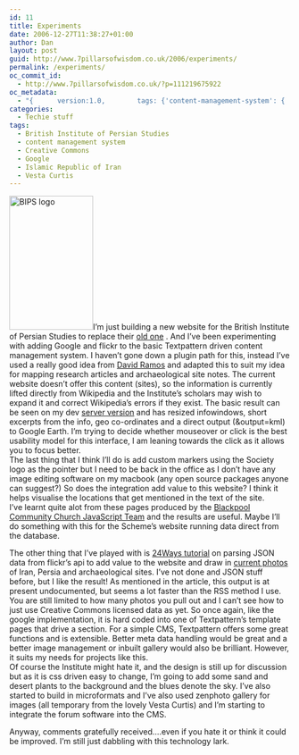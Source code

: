 ```yaml
---
id: 11
title: Experiments
date: 2006-12-27T11:38:27+01:00
author: Dan
layout: post
guid: http://www.7pillarsofwisdom.co.uk/2006/experiments/
permalink: /experiments/
oc_commit_id:
  - http://www.7pillarsofwisdom.co.uk/?p=111219675922
oc_metadata:
  - "{		version:1.0,		tags: {'content-management-system': {			text:'content management system',			slug:'content-management-system',			source:{			url:'http://d.opencalais.com/genericHasher-1/576348c7-c8ad-36a1-8684-a4b4ca7e2e88',			type:{			url:'http://s.opencalais.com/1/type/em/e/Technology',			iconURL:'',			name:'Technology'		},			name:'content management system',			nInstances:1		},			bucketName:'current'		},'google': {			text:'Google',			slug:'google',			source:{			url:'http://d.opencalais.com/comphash-1/c7172a98-4c8a-31a9-bfd4-ce426c8db3c0',			type:{			url:'http://s.opencalais.com/1/type/em/e/Company',			iconURL:'',			name:'Company'		},			name:'Google',			nInstances:1		},			bucketName:'current'		},'vesta-curtis': {			text:'Vesta Curtis',			slug:'vesta-curtis',			source:{			url:'http://d.opencalais.com/pershash-1/5e3bf1c4-0a2c-3ebb-b651-2752a5e30025',			type:{			url:'http://s.opencalais.com/1/type/em/e/Person',			iconURL:'',			name:'Person'		},			name:'Vesta Curtis',			nInstances:1		},			bucketName:'current'		},'creative-commons': {			text:'Creative Commons',			slug:'creative-commons',			source:{			url:'http://d.opencalais.com/comphash-1/225ee0f1-57cf-3dde-b201-e52ad00ff08a',			type:{			url:'http://s.opencalais.com/1/type/em/e/Company',			iconURL:'',			name:'Company'		},			name:'Creative Commons',			nInstances:1		},			bucketName:'current'		},'islamic-republic-of-iran': {			text:'Islamic Republic of Iran',			slug:'islamic-republic-of-iran',			source:{			url:'http://d.opencalais.com/genericHasher-1/a63c28e8-34ca-399a-8667-0cb3559897a3',			type:{			url:'http://s.opencalais.com/1/type/em/e/Country',			iconURL:'',			name:'Country'		},			name:'Islamic Republic of Iran',			nInstances:1		},			bucketName:'current'		},'british-institute-of-persian-studies': {			text:'British Institute of Persian Studies',			slug:'british-institute-of-persian-studies',			source:{			url:'http://d.opencalais.com/genericHasher-1/57e2115d-d886-3ec9-8dd2-9c89c25e35e2',			type:{			url:'http://s.opencalais.com/1/type/em/e/Organization',			iconURL:'',			name:'Organization'		},			name:'British Institute of Persian Studies',			nInstances:1		},			bucketName:'current'		}}	}"
categories:
  - Techie stuff
tags:
  - British Institute of Persian Studies
  - content management system
  - Creative Commons
  - Google
  - Islamic Republic of Iran
  - Vesta Curtis
---
```

<img class=" alignleft" title="BIPS logo" src="http://www.nigelpettassociates.co.uk/BIPS/images/logo.jpg" alt="BIPS logo" width="150" height="240" />I&#8217;m just building a new website for the British Institute of Persian Studies to replace their [old one](http://www.bips.ac.uk "BIPS old website") . And I&#8217;ve been experimenting with adding Google and flickr to the basic Textpattern driven content management system. I haven&#8217;t gone down a plugin path for this, instead I&#8217;ve used a really good idea from [David Ramos](http://davidramos.org/thesis/google-maps-in-textpattern "David's tutorial") and adapted this to suit my idea for mapping research articles and archaeological site notes. The current website doesn&#8217;t offer this content (sites), so the information is currently lifted directly from Wikipedia and the Institute&#8217;s scholars may wish to expand it and correct Wikipedia&#8217;s errors if they exist. The basic result can be seen on my dev [server version](http://www.nigelpettassociates.co.uk/BIPS/index.php?s=map "BIPS dev server version googlemaps") and has resized infowindows, short excerpts from the info, geo co-ordinates and a direct output (&output=kml) to Google Earth. I&#8217;m trying to decide whether mouseover or click is the best usability model for this interface, I am leaning towards the click as it allows you to focus better.  
The last thing that I think I&#8217;ll do is add custom markers using the Society logo as the pointer but I need to be back in the office as I don&#8217;t have any image editing software on my macbook (any open source packages anyone can suggest?) So does the integration add value to this website? I think it helps visualise the locations that get mentioned in the text of the site.  
I&#8217;ve learnt quite alot from these pages produced by the [Blackpool Community Church JavaScript Team](http://www.econym.demon.co.uk/googlemaps/ "Google maps link to tutorial") and the results are useful. Maybe I&#8217;ll do something with this for the Scheme&#8217;s website running data direct from the database.

The other thing that I&#8217;ve played with is [24Ways tutorial](http://24ways.org/2006/flickr-photos-on-demand "JSON tutorial") on parsing JSON data from flickr&#8217;s api to add value to the website and draw in [current photos](http://www.nigelpettassociates.co.uk/BIPS/index.php?s=flickr "Flickr experiment") of Iran, Persia and archaeological sites. I&#8217;ve not done and JSON stuff before, but I like the result! As mentioned in the article, this output is at present undocumented, but seems a lot faster than the RSS method I use. You are still limited to how many photos you pull out and I can&#8217;t see how to just use Creative Commons licensed data as yet. So once again, like the google implementation, it is hard coded into one of Textpattern&#8217;s template pages that drive a section. For a simple CMS, Textpattern offers some great functions and is extensible. Better meta data handling would be great and a better image management or inbuilt gallery would also be brilliant. However, it suits my needs for projects like this.  
Of course the Institute might hate it, and the design is still up for discussion but as it is css driven easy to change, I&#8217;m going to add some sand and desert plants to the background and the blues denote the sky. I&#8217;ve also started to build in microformats and I&#8217;ve also used zenphoto gallery for images (all temporary from the lovely Vesta Curtis) and I&#8217;m starting to integrate the forum software into the CMS.

Anyway, comments gratefully received&#8230;.even if you hate it or think it could be improved. I&#8217;m still just dabbling with this technology lark.